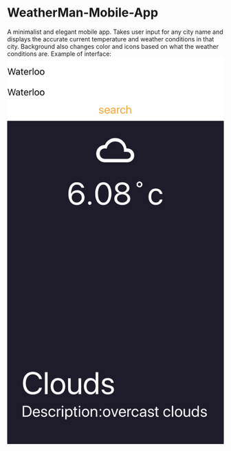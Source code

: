 # WeatherMan-Mobile-App
A minimalist and elegant mobile app. Takes user input for any city name and displays the accurate current temperature and weather conditions
in that city. Background also changes color and icons based on what the weather conditions are.
Example of interface:
![example img](unnamed.png)
